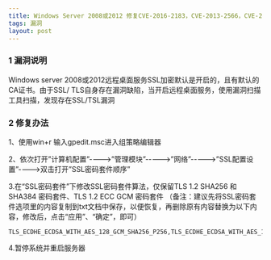 ```yaml
---
title: Windows Server 2008或2012 修复CVE-2016-2183，CVE-2013-2566，CVE-2015-2808漏洞
tags: 漏洞
layout: post
---
```


### 1 漏洞说明

Windows server 2008或2012远程桌面服务SSL加密默认是开启的，且有默认的CA证书。由于SSL/ TLS自身存在漏洞缺陷，当开启远程桌面服务，使用漏洞扫描工具扫描，发现存在SSL/TSL漏洞

### 2 修复办法

1、使用win+r 输入gpedit.msc进入组策略编辑器

2、依次打开”计算机配置”---->”管理模块”----->”网络”----->”SSL配置设置”---->双击打开”SSL密码套件顺序”

3.在“SSL密码套件”下修改SSL密码套件算法，仅保留TLS 1.2 SHA256 和 SHA384 密码套件、TLS 1.2 ECC GCM 密码套件
（备注：建议先将SSL密码套件选项里的内容复制到txt文档中保存，以便恢复，再删除原有内容替换为以下内容，修改后，点击“应用”、“确定”，即可）
```
TLS_ECDHE_ECDSA_WITH_AES_128_GCM_SHA256_P256,TLS_ECDHE_ECDSA_WITH_AES_128_GCM_SHA256_P384,TLS_ECDHE_ECDSA_WITH_AES_128_GCM_SHA256_P521,TLS_ECDHE_ECDSA_WITH_AES_256_GCM_SHA384_P384,TLS_ECDHE_ECDSA_WITH_AES_256_GCM_SHA384_P521,TLS_RSA_WITH_AES_128_CBC_SHA256,TLS_RSA_WITH_AES_256_CBC_SHA256,TLS_ECDHE_RSA_WITH_AES_128_CBC_SHA256_P256,TLS_ECDHE_RSA_WITH_AES_128_CBC_SHA256_P384,TLS_ECDHE_RSA_WITH_AES_128_CBC_SHA256_P521,TLS_ECDHE_RSA_WITH_AES_256_CBC_SHA384_P256,TLS_ECDHE_RSA_WITH_AES_256_CBC_SHA384_P384,TLS_ECDHE_RSA_WITH_AES_256_CBC_SHA384_P521,TLS_ECDHE_ECDSA_WITH_AES_128_CBC_SHA256_P256,TLS_ECDHE_ECDSA_WITH_AES_128_CBC_SHA256_P384,TLS_ECDHE_ECDSA_WITH_AES_128_CBC_SHA256_P521,TLS_ECDHE_ECDSA_WITH_AES_256_CBC_SHA384_P384,TLS_ECDHE_ECDSA_WITH_AES_256_CBC_SHA384_P521,TLS_DHE_DSS_WITH_AES_128_CBC_SHA256,TLS_DHE_DSS_WITH_AES_256_CBC_SHA256,TLS_RSA_WITH_NULL_SHA,TLS_RSA_WITH_AES_128_CBC_SHA,TLS_DHE_DSS_WITH_AES_128_CBC_SHA
```
4.暂停系统并重启服务器